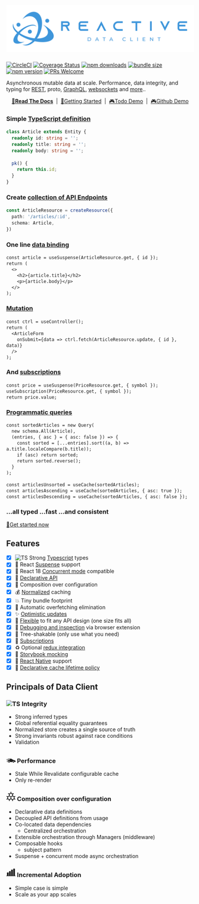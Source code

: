 # [![Reactive Data Client](./data_client_logo_and_text.svg?sanitize=true)](https://dataclient.io)

[![CircleCI](https://circleci.com/gh/reactive/data-client/tree/master.svg?style=shield)](https://circleci.com/gh/reactive/data-client)
[![Coverage Status](https://img.shields.io/codecov/c/gh/reactive/data-client/master.svg?style=flat-square)](https://app.codecov.io/gh/reactive/data-client?branch=master)
[![npm downloads](https://img.shields.io/npm/dm/@data-client/redux.svg?style=flat-square)](https://www.npmjs.com/package/@data-client/redux)
[![bundle size](https://img.shields.io/bundlephobia/minzip/@data-client/redux?style=flat-square)](https://bundlephobia.com/result?p=@data-client/redux)
[![npm version](https://img.shields.io/npm/v/@data-client/redux.svg?style=flat-square)](https://www.npmjs.com/package/@data-client/redux)
[![PRs Welcome](https://img.shields.io/badge/PRs-welcome-brightgreen.svg?style=flat-square)](http://makeapullrequest.com)

Asynchronous mutable data at scale. Performance, data integrity, and typing for [REST](https://dataclient.io/rest), proto, [GraphQL](https://dataclient.io/graphql), [websockets](https://dataclient.io/docs/api/Manager#data-stream) and [more](https://dataclient.io/docs/guides/img-media)..

<div align="center">

**[📖Read The Docs](https://dataclient.io/docs/api/ExternalCacheProvider)** &nbsp;|&nbsp; [🏁Getting Started](https://dataclient.io/docs/guides/redux) &nbsp;|&nbsp;
[🎮Todo Demo](https://stackblitz.com/github/reactive/data-client/tree/master/examples/todo-app?file=src%2Fpages%2FHome%2FTodoList.tsx) &nbsp;|&nbsp;
[🎮Github Demo](https://stackblitz.com/github/reactive/data-client/tree/master/examples/github-app?file=src%2Fpages%2FIssueList.tsx)

</div>

### Simple [TypeScript definition](https://dataclient.io/rest/api/Entity)

```typescript
class Article extends Entity {
  readonly id: string = '';
  readonly title: string = '';
  readonly body: string = '';

  pk() {
    return this.id;
  }
}
```

### Create [collection of API Endpoints](https://dataclient.io/rest/api/createResource)

```typescript
const ArticleResource = createResource({
  path: '/articles/:id',
  schema: Article,
})
```

### One line [data binding](https://dataclient.io/docs/api/useSuspense)

```tsx
const article = useSuspense(ArticleResource.get, { id });
return (
  <>
    <h2>{article.title}</h2>
    <p>{article.body}</p>
  </>
);
```

### [Mutation](https://dataclient.io/docs/getting-started/mutations)

```tsx
const ctrl = useController();
return (
  <ArticleForm
    onSubmit={data => ctrl.fetch(ArticleResource.update, { id }, data)}
  />
);
```

### And [subscriptions](https://dataclient.io/docs/api/useSubscription)

```tsx
const price = useSuspense(PriceResource.get, { symbol });
useSubscription(PriceResource.get, { symbol });
return price.value;
```

### [Programmatic queries](https://dataclient.io/rest/api/Query)

```tsx
const sortedArticles = new Query(
  new schema.All(Article),
  (entries, { asc } = { asc: false }) => {
    const sorted = [...entries].sort((a, b) => a.title.localeCompare(b.title));
    if (asc) return sorted;
    return sorted.reverse();
  }
);

const articlesUnsorted = useCache(sortedArticles);
const articlesAscending = useCache(sortedArticles, { asc: true });
const articlesDescending = useCache(sortedArticles, { asc: false });
```

### ...all typed ...fast ...and consistent

[🏁Get started now](https://dataclient.io/docs/getting-started/installation)

## Features

- [x] ![TS](./packages/data-client/typescript.svg?sanitize=true) Strong [Typescript](https://www.typescriptlang.org/) types
- [x] 🛌 React [Suspense](https://dataclient.io/docs/getting-started/data-dependency#boundaries) support
- [x] 🧵 React 18 [Concurrent mode](https://dataclient.io/docs/guides/render-as-you-fetch) compatible
- [x] 🎣 [Declarative API](https://dataclient.io/docs/getting-started/data-dependency)
- [x] 📝 Composition over configuration
- [x] 💰 [Normalized](https://dataclient.io/docs/concepts/normalization) caching
- [x] 💥 Tiny bundle footprint
- [x] 🛑 Automatic overfetching elimination
- [x] ✨ [Optimistic updates](https://dataclient.io/rest/guides/optimistic-updates)
- [x] 🧘 [Flexible](https://dataclient.io/docs/getting-started/resource) to fit any API design (one size fits all)
- [x] 🔧 [Debugging and inspection](https://dataclient.io/docs/guides/debugging) via browser extension
- [x] 🌳 Tree-shakable (only use what you need)
- [x] 🔁 [Subscriptions](https://dataclient.io/docs/api/useSubscription)
- [x] ♻️ Optional [redux integration](https://dataclient.io/docs/guides/redux)
- [x] 📙 [Storybook mocking](https://dataclient.io/docs/guides/storybook)
- [x] 📱 [React Native](https://facebook.github.io/react-native/) support
- [x] 🚯 [Declarative cache lifetime policy](https://dataclient.io/docs/concepts/expiry-policy)

## Principals of Data Client

### ![TS](./packages/data-client/typescript.svg?sanitize=true) Integrity

- Strong inferred types
- Global referential equality guarantees
- Normalized store creates a single source of truth
- Strong invariants robust against race conditions
- Validation

### <svg height="25px" width="25px" xmlns="http://www.w3.org/2000/svg" xmlns:xlink="http://www.w3.org/1999/xlink" version="1.1" x="0px" y="0px" viewBox="0 0 30 22.5" xml:space="preserve"><g transform="translate(-270 -140)"><g xmlns="http://www.w3.org/2000/svg" xmlns:xlink="http://www.w3.org/1999/xlink"><path fill="currentColor" d="M279,161c-0.736,0-1.375,0.405-1.722,1c-0.172,0.295-0.278,0.635-0.278,1c0,1.102,0.897,2,2,2c1.103,0,2-0.898,2-2    c0-0.365-0.105-0.705-0.278-1C280.375,161.405,279.737,161,279,161z"/><path fill="currentColor" d="M293,161c-0.736,0-1.375,0.405-1.722,1c-0.172,0.295-0.278,0.635-0.278,1c0,1.102,0.897,2,2,2c1.103,0,2-0.898,2-2    c0-0.365-0.105-0.705-0.278-1C294.375,161.405,293.737,161,293,161z"/><path fill="currentColor" d="M299,159v-1l-6-1.715L286,152h-11v1h6v1h-11v1h12v1h-10v1h5v1h-2v1h-4v1h5v1h-1v1h-3v1h4c0-0.352,0.072-0.686,0.184-1    c0.414-1.162,1.512-2,2.816-2c1.305,0,2.402,0.838,2.816,2c0.111,0.314,0.184,0.648,0.184,1h8c0-0.352,0.072-0.686,0.184-1    c0.414-1.162,1.512-2,2.816-2c1.305,0,2.402,0.838,2.816,2c0.111,0.314,0.184,0.648,0.184,1h3v-1h1v-3H299z"/></g></g></svg> Performance

- Stale While Revalidate configurable cache
- Only re-render

### <svg height="25px" viewBox="-10 0 512 512" width="25px" xmlns="http://www.w3.org/2000/svg"><path  fill="currentColor" d="m483 395.171875-38.734375-22.375v-79.640625l38.734375-22.375c9.566406-5.523438 12.839844-17.757812 7.316406-27.320312-5.527344-9.566407-17.757812-12.84375-27.324218-7.316407l-38.769532 22.394531-68.839844-39.746093v-79.542969l38.832032-22.421875c9.566406-5.519531 12.84375-17.753906 7.320312-27.316406-5.523437-9.566407-17.753906-12.847657-27.320312-7.320313l-38.832032 22.417969-68.882812-39.765625v-44.84375c0-11.046875-8.953125-20-20-20s-20 8.953125-20 20v44.84375l-68.882812 39.769531-38.835938-22.421875c-9.5625-5.523437-21.796875-2.246094-27.316406 7.320313-5.523438 9.566406-2.246094 21.796875 7.316406 27.320312l38.835938 22.421875v79.542969l-68.839844 39.742187-38.769532-22.394531c-9.566406-5.523437-21.796874-2.25-27.324218 7.316407-5.523438 9.5625-2.25 21.796874 7.316406 27.320312l38.734375 22.375v79.640625l-38.734375 22.375c-9.566406 5.523437-12.839844 17.753906-7.316406 27.320313 5.542968 9.597656 17.789062 12.824218 27.324218 7.316406l38.769532-22.394532 68.839844 39.746094v44.839844c0 11.046875 8.953124 20 20 20 11.046874 0 20-8.953125 20-20v-44.84375l68.882812-39.769531 68.882812 39.773437v44.839844c0 11.046875 8.957032 20 20 20 11.046876 0 20-8.953125 20-20v-44.84375l68.84375-39.746094 38.769532 22.394532c9.546875 5.515624 21.785156 2.269531 27.320312-7.3125 5.523438-9.566407 2.25-21.796876-7.316406-27.320313zm-256.5-22.425781-68.882812 39.769531-68.882813-39.769531v-79.542969l68.882813-39.769531 68.882812 39.773437zm-48.882812-153.953125v-79.539063l68.882812-39.769531 68.882812 39.769531v79.542969l-68.882812 39.765625zm226.648437 153.953125-68.882813 39.769531-68.882812-39.769531v-79.542969l68.882812-39.769531 68.882813 39.769531zm0 0"/></svg> Composition over configuration

- Declarative data definitions
- Decoupled API definitions from usage
- Co-located data dependencies
  - Centralized orchestration
- Extensible orchestration through Managers (middleware)
- Composable hooks
  - subject pattern
- Suspense + concurrent mode async orchestration

### <svg height="25px" width="25px" version="1.1" xmlns="http://www.w3.org/2000/svg" xmlns:xlink="http://www.w3.org/1999/xlink" x="0px" y="0px" viewBox="0 0 189.667 189.667" style="enable-background:new 0 0 189.667 189.667;" xmlSpace="preserve"><path fill="currentColor" d="M184.667,160.301h-7.728V24.366c0-2.761-2.239-5-5-5h-24.5c-2.761,0-5,2.239-5,5v135.935h-8.136V43.96c0-2.761-2.239-5-5-5 h-24.5c-2.761,0-5,2.239-5,5v116.341h-8.136V74.366c0-2.761-2.239-5-5-5H62.166c-2.761,0-5,2.239-5,5v85.935H49.03v-57.935 c0-2.761-2.239-5-5-5H19.529c-2.761,0-5,2.239-5,5v57.935H5c-2.761,0-5,2.239-5,5s2.239,5,5,5h14.529H44.03h18.135h24.501h18.136 h24.5h18.136h24.5h12.728c2.761,0,5-2.239,5-5S187.428,160.301,184.667,160.301z" /></svg> Incremental Adoption

- Simple case is simple
- Scale as your app scales
